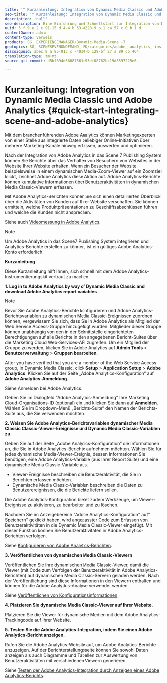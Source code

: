 ```yaml
---
title: '" Kurzanleitung: Integration von Dynamic Media Classic und Adobe Analytics "'
seo-title: '" Kurzanleitung: Integration von Dynamic Media Classic und Adobe Analytics "'
description: 'null'
seo-description: Eine Einführung und Schnellstart zur Integration von Dynamic Media Classic und Adobe Analytic, damit Sie schnell losfahren können.
uuid: 3 f 9 e 2 c 91-15 d 4-4 b 53-8220-9 b 1 ca 57 c 0 b 1 d
contentOwner: admin
content-type: Verweis
products: SG_ EXPERIENCEMANAGER/Dynamic-Media-Scene -7
geptopics: SG_ SCENESEVENONDEMAND_ PK/categories/adobe_ analytics_ instrumentation_ kit
discoiquuid: abec 9 a 85-013 c -4030-b 129-bf 27 a 89 cb 464
translation-type: tm+mt
source-git-commit: d5bf894d56687561c93ef08762bc19d3597225e6

---
```



# Kurzanleitung: Integration von Dynamic Media Classic und Adobe Analytics {#quick-start-integrating-scene-and-adobe-analytics}

Mit dem branchenführenden Adobe Analytics können Marketingexperten von einer Stelle aus integrierte Daten beliebiger Online-Initiativen über mehrere Marketing-Kanäle hinweg erfassen, auswerten und optimieren.

Nach der Integration von Adobe Analytics in das Scene 7 Publishing System können Sie Berichte über das Verhalten von Besuchern von Websites in der Website Ihrer Website erhalten. Wenn ein Besucher der Website beispielsweise in einem dynamischen Media-Zoom-Viewer auf ein Zoomziel klickt, zeichnet Adobe Analytics diese Aktion auf. Adobe Analytics-Berichte können kumulative Informationen über Benutzeraktivitäten in dynamischen Media Classic-Viewern erfassen.

Mit Adobe Analytics-Berichten können Sie sich einen detaillierten Überblick über die Aktivitäten von Kunden auf Ihrer Website verschaffen. Sie können ermitteln, welche Produktpräsentationen zu Geschäftsabschlüssen führen und welche die Kunden nicht ansprechen.

Siehe auch [Videomessung in Adobe Analytics](https://marketing.adobe.com/resources/help/en_US/sc/appmeasurement/hbvideo/).

>[!NOTE]
>
>Um Adobe Analytics in das Scene7 Publishing System integrieren und Analytics-Berichte erstellen zu können, ist ein gültiges Adobe Analytics-Konto erforderlich.

**Kurzanleitung**

Diese Kurzanleitung hilft Ihnen, sich schnell mit dem Adobe Analytics-Instrumentierungskit vertraut zu machen.

**1. Log in to Adobe Analytics by way of Dynamic Media Classic and download Adobe Analytics report variables**

>[!NOTE]
>
>Bevor Sie Adobe Analytics-Berichte konfigurieren und Adobe Analytics-Berichtsvariablen zu dynamischen Media Classic-Ereignissen zuordnen können, vergewissern Sie sich, dass Sie in Adobe Analytics als Mitglied der Web Service Access-Gruppe hinzugefügt wurden. Mitglieder dieser Gruppe können unabhängig von den in der Schnittstelle eingerichteten Berechtigungen auf alle Berichte in den angegebenen Bericht-Suites über die Marketing Cloud Web-Services-API zugreifen. Um ein Mitglied der Gruppe zu werden, klicken Sie in Adobe Analytics auf **Admin Tools** &gt; **Benutzerverwaltung** &gt; **Gruppen bearbeiten**.

After you have verified that you are a member of the Web Service Access group, in Dynamic Media Classic, click **Setup** &gt; **Application Setup** &gt; **Adobe Analytics**. Klicken Sie auf der Seite „Adobe Analytics-Konfiguration“ auf **Adobe Analytics-Anmeldung**.

Siehe [Anmelden bei Adobe Analytics](log-analytics.md#log_in_to_adobe_analytics).

Geben Sie im Dialogfeld "Adobe Analytics-Anmeldung" Ihre Marketing Cloud-Organisations-ID (optional) ein und klicken Sie dann auf **Anmelden**. Wählen Sie im Dropdown-Menü „Berichts-Suite“ den Namen der Berichts-Suite aus, die Sie verwenden möchten.

**2. Weisen Sie Adobe Analytics-Berichtsvariablen dynamischer Media Classic Classic-Viewer-Ereignisse und Dynamic Media Classic-Variablen zu.**

Geben Sie auf der Seite „Adobe Analytics-Konfiguration“ die Informationen an, die Sie in Adobe Analytics-Berichte aufnehmen möchten. Wählen Sie für jedes dynamische Media-Viewer-Ereignis, dessen Informationen Sie benötigen, eine Adobe Analytics-Variable (aus Ihrer Report Suite) und eine dynamische Media Classic-Variable aus.

* Viewer-Ereignisse beschreiben die Benutzeraktivität, die Sie in Berichten erfassen möchten.
* Dynamische Media Classic-Variablen beschreiben die Daten zu Benutzerereignissen, die die Berichte liefern sollen.

Die Adobe Analytics-Konfiguration bietet zudem Werkzeuge, um Viewer-Ereignisse zu aktivieren, zu bearbeiten und zu löschen.

Nachdem Sie im Anzeigebereich "Adobe Analytics-Konfiguration" auf" Speichern" geklickt haben, wird angepasster Code zum Erfassen von Benutzeraktivitäten in die Dynamic Media Classic-Viewer eingefügt. Mit dieser Funktion können Sie Benutzeraktivitäten in Adobe Analytics-Berichten verfolgen. 

Siehe [Konfigurieren von Adobe Analytics-Berichten](configuring-analytics-reports.md#configuring_adobe_analytics_reports).

**3. Veröffentlichen von dynamischen Media Classic-Viewern**

Veröffentlichen Sie Ihre dynamischen Media Classic-Viewer, damit die Viewer (mit Code zum Verfolgen der Benutzeraktivität in Adobe Analytics-Berichten) auf dynamischen Media Classic-Servern geladen werden. Nach der Veröffentlichung sind diese Informationen in den Viewern enthalten und können für die Adobe Analytics-Analyse verwendet werden. 

Siehe [Veröffentlichen von Konfigurationsinformationen](publishing-analytics-configuration-information.md#publishing_adobe_analytics_configuration_information).

**4. Platzieren Sie dynamische Media Classic-Viewer auf Ihrer Website.**

Platzieren Sie die Viewer für dynamische Medien mit dem Adobe Analytics-Trackingcode auf Ihrer Website.

**5. Testen Sie die Adobe Analytics-Integration, indem Sie einen Adobe Analytics-Bericht anzeigen.**

Rufen Sie die Adobe Analytics-Website auf, um Adobe Analytics-Berichte anzuzeigen. Auf der Berichterstellungsseite können Sie sowohl Daten anzeigen als auch Diagramme und Tabellen zur Auswertung von Benutzeraktivitäten mit verschiedenen Viewern generieren. 

Siehe [Testen der Adobe Analytics-Integration durch Anzeigen eines Adobe Analytics-Berichts](testing-integration-viewing-analytics-report.md#testing_the_integration_by_viewing_an_adobe_analytics_report).
